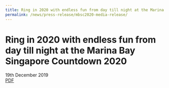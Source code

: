 ```yaml
---
title: Ring in 2020 with endless fun from day till night at the Marina Bay Singapore Countdown 2020
permalink: /news/press-release/mbsc2020-media-release/
---
```


# **Ring in 2020 with endless fun from day till night at the Marina Bay Singapore Countdown 2020**
19th December 2019
<br>
[PDF](/news/press-release/files/mbsc2020-media-release.pdf)
